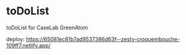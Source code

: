 # toDoList
toDoList for CaseLab GreenAtom

deploy: https://65081ec81b7ad9537386d63f--zesty-croquembouche-109ff7.netlify.app/
